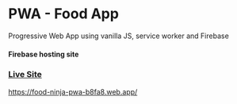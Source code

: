 # PWA - Food App
Progressive Web App using vanilla JS, service worker and Firebase

#### Firebase hosting site

### [Live Site](https://food-ninja-pwa-b8fa8.web.app/)

https://food-ninja-pwa-b8fa8.web.app/

